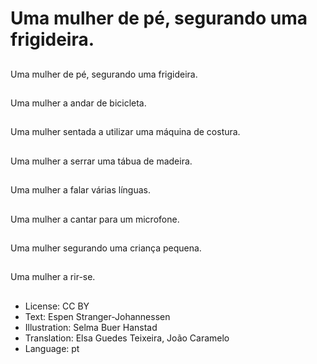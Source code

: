# Uma mulher de pé, segurando uma frigideira.

##
Uma mulher de pé, segurando uma frigideira.

##
Uma mulher a andar de bicicleta.

##
Uma mulher sentada a utilizar uma máquina de costura.

##
Uma mulher a serrar uma tábua de madeira.

##
Uma mulher a falar várias línguas.

##
Uma mulher a cantar para um microfone.

##
Uma mulher segurando uma criança pequena.

##
Uma mulher a rir-se.

##
* License: CC BY
* Text: Espen Stranger-Johannessen
* Illustration: Selma Buer Hanstad
* Translation: Elsa Guedes Teixeira, João Caramelo
* Language: pt
